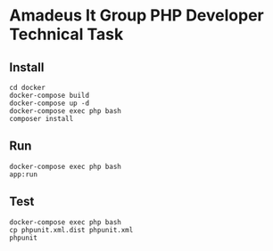 # Amadeus It Group PHP Developer Technical Task

## Install
```
cd docker
docker-compose build
docker-compose up -d
docker-compose exec php bash
composer install
```

## Run 
```
docker-compose exec php bash
app:run
```

## Test
```
docker-compose exec php bash
cp phpunit.xml.dist phpunit.xml
phpunit
```
